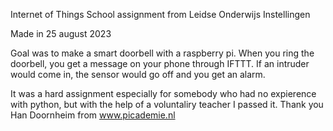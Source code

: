 Internet of Things 
School assignment from Leidse Onderwijs Instellingen

Made in 25 august 2023

Goal was to make a smart doorbell with a raspberry pi. 
When you ring the doorbell, you get a message on your phone through IFTTT. If an intruder would come in, the sensor would go off and you get an alarm. 

It was a hard assignment especially for somebody who had no expierence with python, but with the help of a voluntaliry teacher I passed it. 
Thank you Han Doornheim from www.picademie.nl
